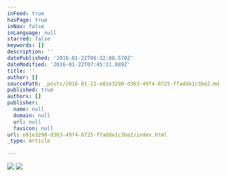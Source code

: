 ```yaml
---
inFeed: true
hasPage: true
inNav: false
inLanguage: null
starred: false
keywords: []
description: ''
datePublished: '2016-01-22T08:32:08.570Z'
dateModified: '2016-01-22T07:45:11.889Z'
title: ''
author: []
sourcePath: _posts/2016-01-22-e01e3290-d363-49f4-8725-ffadde1c3be2.md
published: true
authors: []
publisher:
  name: null
  domain: null
  url: null
  favicon: null
url: e01e3290-d363-49f4-8725-ffadde1c3be2/index.html
_type: Article

---
```

![](https://the-grid-user-content.s3-us-west-2.amazonaws.com/28bc402b-f0fb-4152-a3bf-ffdde9d099bd.jpg)
![](https://the-grid-user-content.s3-us-west-2.amazonaws.com/9f4137fb-73c3-4787-9ac6-6a32d90a45b7.jpg)